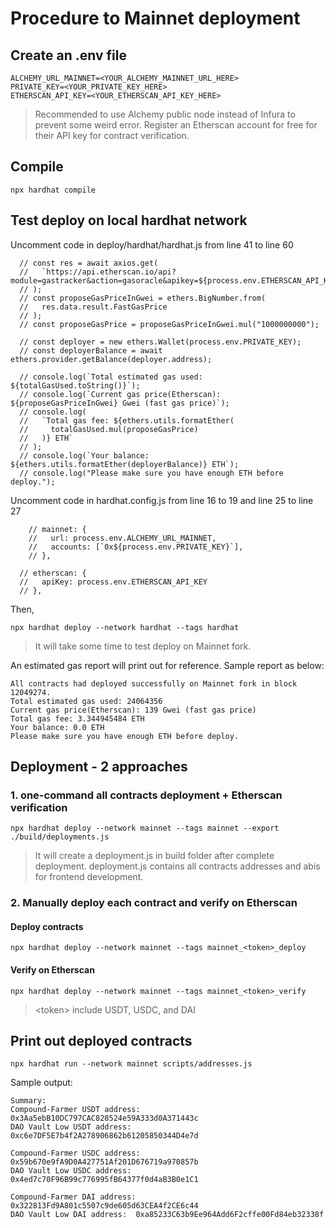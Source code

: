 # Procedure to Mainnet deployment
## Create an .env file
```
ALCHEMY_URL_MAINNET=<YOUR_ALCHEMY_MAINNET_URL_HERE>
PRIVATE_KEY=<YOUR_PRIVATE_KEY_HERE>
ETHERSCAN_API_KEY=<YOUR_ETHERSCAN_API_KEY_HERE>

```
> Recommended to use Alchemy public node instead of Infura to prevent some weird error. Register an Etherscan account for free for their API key for contract verification.
## Compile
```
npx hardhat compile
```
## Test deploy on local hardhat network
Uncomment code in deploy/hardhat/hardhat.js from line 41 to line 60
```
  // const res = await axios.get(
  //   `https://api.etherscan.io/api?module=gastracker&action=gasoracle&apikey=${process.env.ETHERSCAN_API_KEY}`
  // );
  // const proposeGasPriceInGwei = ethers.BigNumber.from(
  //   res.data.result.FastGasPrice
  // );
  // const proposeGasPrice = proposeGasPriceInGwei.mul("1000000000");

  // const deployer = new ethers.Wallet(process.env.PRIVATE_KEY);
  // const deployerBalance = await ethers.provider.getBalance(deployer.address);

  // console.log(`Total estimated gas used: ${totalGasUsed.toString()}`);
  // console.log(`Current gas price(Etherscan): ${proposeGasPriceInGwei} Gwei (fast gas price)`);
  // console.log(
  //   `Total gas fee: ${ethers.utils.formatEther(
  //     totalGasUsed.mul(proposeGasPrice)
  //   )} ETH`
  // );
  // console.log(`Your balance: ${ethers.utils.formatEther(deployerBalance)} ETH`);
  // console.log("Please make sure you have enough ETH before deploy.");
```
Uncomment code in hardhat.config.js from line 16 to 19 and line 25 to line 27
```
    // mainnet: {
    //   url: process.env.ALCHEMY_URL_MAINNET,
    //   accounts: [`0x${process.env.PRIVATE_KEY}`],
    // },
```
```
  // etherscan: {
  //   apiKey: process.env.ETHERSCAN_API_KEY
  // },
```
Then,
```
npx hardhat deploy --network hardhat --tags hardhat
```
> It will take some time to test deploy on Mainnet fork.

An estimated gas report will print out for reference. Sample report as below:
```
All contracts had deployed successfully on Mainnet fork in block 12049274.
Total estimated gas used: 24064356
Current gas price(Etherscan): 139 Gwei (fast gas price)
Total gas fee: 3.344945484 ETH
Your balance: 0.0 ETH
Please make sure you have enough ETH before deploy.
```
## Deployment - 2 approaches
### 1. one-command all contracts deployment + Etherscan verification
```
npx hardhat deploy --network mainnet --tags mainnet --export ./build/deployments.js
```
> It will create a deployment.js in build folder after complete deployment. deployment.js contains all contracts addresses and abis for frontend development.
### 2. Manually deploy each contract and verify on Etherscan
#### Deploy contracts
```
npx hardhat deploy --network mainnet --tags mainnet_<token>_deploy
```
#### Verify on Etherscan
```
npx hardhat deploy --network mainnet --tags mainnet_<token>_verify
```
> \<token> include USDT, USDC, and DAI
## Print out deployed contracts
```
npx hardhat run --network mainnet scripts/addresses.js
```
Sample output:
```
Summary:
Compound-Farmer USDT address:  0x3Aa5ebB10DC797CAC828524e59A333d0A371443c
DAO Vault Low USDT address:  0xc6e7DF5E7b4f2A278906862b61205850344D4e7d

Compound-Farmer USDC address:  0x59b670e9fA9D0A427751Af201D676719a970857b
DAO Vault Low USDC address:  0x4ed7c70F96B99c776995fB64377f0d4aB3B0e1C1

Compound-Farmer DAI address:  0x322813Fd9A801c5507c9de605d63CEA4f2CE6c44
DAO Vault Low DAI address:  0xa85233C63b9Ee964Add6F2cffe00Fd84eb32338f
```